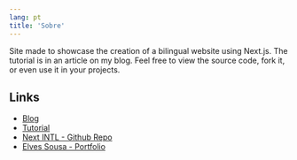 ```yaml
---
lang: pt
title: 'Sobre'
---
```


Site made to showcase the creation of a bilingual website using Next.js. The tutorial is in an article on my blog. Feel free to view the source code, fork it, or even use it in your projects.

## Links

- [Blog](https://blog.elvessousa.com.br)
- [Tutorial](https://blog.elvessousa.com.br/post/next-multilingue)
- [Next INTL - Github Repo](https://github.com/elvessousa/next-intl)
- [Elves Sousa - Portfolio](https://elvessousa.com.br)

